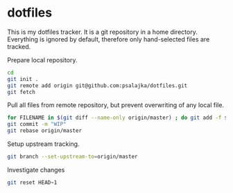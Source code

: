 # dotfiles

This is my dotfiles tracker. It is a git repository in a home directory. Everything is ignored by default, therefore only hand-selected files are tracked.

Prepare local repository.
```bash
cd
git init .
git remote add origin git@github.com:psalajka/dotfiles.git
git fetch
```

Pull all files from remote repository, but prevent overwriting of any local file.
```bash
for FILENAME in $(git diff --name-only origin/master) ; do git add -f $FILENAME ; done
git commit -m "WIP"
git rebase origin/master
```

Setup upstream tracking.
```bash
git branch --set-upstream-to=origin/master
```

Investigate changes
```bash
git reset HEAD~1
```
